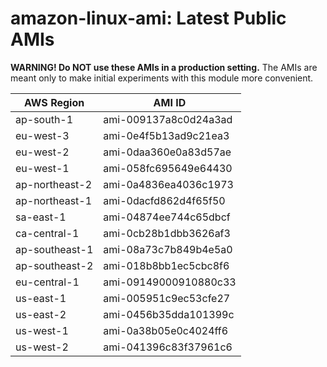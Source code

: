 # amazon-linux-ami: Latest Public AMIs

**WARNING! Do NOT use these AMIs in a production setting.** The AMIs are meant only to make initial experiments with this module more convenient.

| AWS Region | AMI ID |
| ---------- | ------ |
| ap-south-1 | ami-009137a8c0d24a3ad |
| eu-west-3 | ami-0e4f5b13ad9c21ea3 |
| eu-west-2 | ami-0daa360e0a83d57ae |
| eu-west-1 | ami-058fc695649e64430 |
| ap-northeast-2 | ami-0a4836ea4036c1973 |
| ap-northeast-1 | ami-0dacfd862d4f65f50 |
| sa-east-1 | ami-04874ee744c65dbcf |
| ca-central-1 | ami-0cb28b1dbb3626af3 |
| ap-southeast-1 | ami-08a73c7b849b4e5a0 |
| ap-southeast-2 | ami-018b8bb1ec5cbc8f6 |
| eu-central-1 | ami-09149000910880c33 |
| us-east-1 | ami-005951c9ec53cfe27 |
| us-east-2 | ami-0456b35dda101399c |
| us-west-1 | ami-0a38b05e0c4024ff6 |
| us-west-2 | ami-041396c83f37961c6 |
